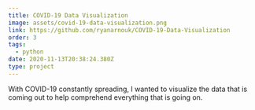 ```yaml
---
title: COVID-19 Data Visualization
image: assets/covid-19-data-visualization.png
link: https://github.com/ryanarnouk/COVID-19-Data-Visualization
order: 3
tags:
  - python
date: 2020-11-13T20:38:24.380Z
type: project
---
```

With COVID-19 constantly spreading, I wanted to visualize the data that is coming out to help comprehend everything that is going on.
